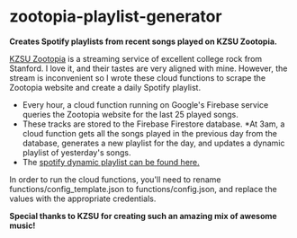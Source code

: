 # zootopia-playlist-generator
**Creates Spotify playlists from recent songs played on KZSU Zootopia.**

[KZSU Zootopia](http://kzsu.rocks/) is a streaming service of excellent college rock from Stanford. I love it, and their tastes are very aligned with mine.
However, the stream is inconvenient so I wrote these cloud functions to scrape the Zootopia website and create a daily Spotify playlist.

* Every hour, a cloud function running on Google's Firebase service queries the Zootopia website for the last 25 played songs.
* These tracks are stored to the Firebase Firestore database.
*At 3am, a cloud function gets all the songs played in the previous day from the database, generates a new playlist for the day, and updates a dynamic playlist of yesterday's songs.
* The [spotify dynamic playlist can be found here.](https://open.spotify.com/playlist/08k6syCThIt44yLGiabDLf)

In order to run the cloud functions, you'll need to rename functions/config_template.json to functions/config.json, and replace the values with the appropriate credentials.

**Special thanks to KZSU for creating such an amazing mix of awesome music!**
